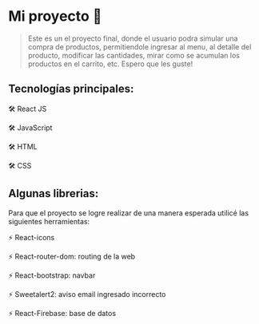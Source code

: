 # Mi proyecto 🚀

> Este es un el proyecto final, donde el usuario podra simular una compra de productos, permitiendole ingresar al menu, al detalle del producto, modificar las cantidades, mirar como se acumulan los productos en el carrito, etc. Espero que les guste!

## Tecnologías principales:

🛠️ React JS

🛠️ JavaScript

🛠️ HTML

🛠️ CSS

## Algunas librerias:

Para que el proyecto se logre realizar de una manera esperada utilicé las siguientes herramientas:

⚡ React-icons

⚡ React-router-dom: routing de la web

⚡ React-bootstrap: navbar 

⚡ Sweetalert2: aviso email ingresado incorrecto

⚡ React-Firebase: base de datos 


